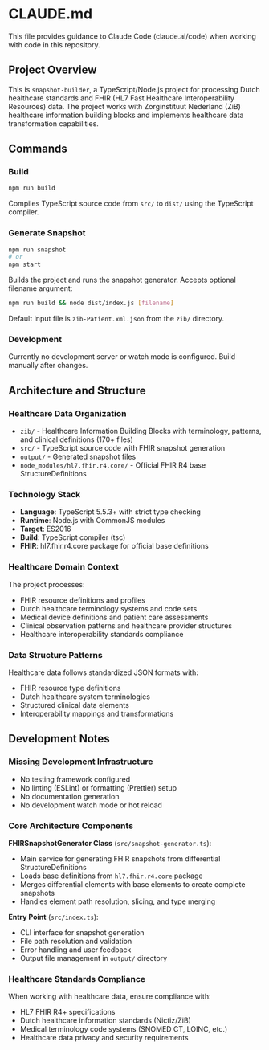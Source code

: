 # CLAUDE.md

This file provides guidance to Claude Code (claude.ai/code) when working with code in this repository.

## Project Overview

This is `snapshot-builder`, a TypeScript/Node.js project for processing Dutch healthcare standards and FHIR (HL7 Fast Healthcare Interoperability Resources) data. The project works with Zorginstituut Nederland (ZiB) healthcare information building blocks and implements healthcare data transformation capabilities.

## Commands

### Build
```bash
npm run build
```
Compiles TypeScript source code from `src/` to `dist/` using the TypeScript compiler.

### Generate Snapshot
```bash
npm run snapshot
# or
npm start
```
Builds the project and runs the snapshot generator. Accepts optional filename argument:
```bash
npm run build && node dist/index.js [filename]
```
Default input file is `zib-Patient.xml.json` from the `zib/` directory.

### Development
Currently no development server or watch mode is configured. Build manually after changes.

## Architecture and Structure

### Healthcare Data Organization
- `zib/` - Healthcare Information Building Blocks with terminology, patterns, and clinical definitions (170+ files)
- `src/` - TypeScript source code with FHIR snapshot generation
- `output/` - Generated snapshot files
- `node_modules/hl7.fhir.r4.core/` - Official FHIR R4 base StructureDefinitions

### Technology Stack
- **Language**: TypeScript 5.5.3+ with strict type checking
- **Runtime**: Node.js with CommonJS modules  
- **Target**: ES2016
- **Build**: TypeScript compiler (tsc)
- **FHIR**: hl7.fhir.r4.core package for official base definitions

### Healthcare Domain Context
The project processes:
- FHIR resource definitions and profiles
- Dutch healthcare terminology systems and code sets
- Medical device definitions and patient care assessments
- Clinical observation patterns and healthcare provider structures
- Healthcare interoperability standards compliance

### Data Structure Patterns
Healthcare data follows standardized JSON formats with:
- FHIR resource type definitions
- Dutch healthcare system terminologies
- Structured clinical data elements
- Interoperability mappings and transformations

## Development Notes

### Missing Development Infrastructure
- No testing framework configured
- No linting (ESLint) or formatting (Prettier) setup
- No documentation generation
- No development watch mode or hot reload

### Core Architecture Components

**FHIRSnapshotGenerator Class** (`src/snapshot-generator.ts`):
- Main service for generating FHIR snapshots from differential StructureDefinitions
- Loads base definitions from `hl7.fhir.r4.core` package
- Merges differential elements with base elements to create complete snapshots
- Handles element path resolution, slicing, and type merging

**Entry Point** (`src/index.ts`):
- CLI interface for snapshot generation
- File path resolution and validation
- Error handling and user feedback
- Output file management in `output/` directory

### Healthcare Standards Compliance
When working with healthcare data, ensure compliance with:
- HL7 FHIR R4+ specifications
- Dutch healthcare information standards (Nictiz/ZiB)
- Medical terminology code systems (SNOMED CT, LOINC, etc.)
- Healthcare data privacy and security requirements